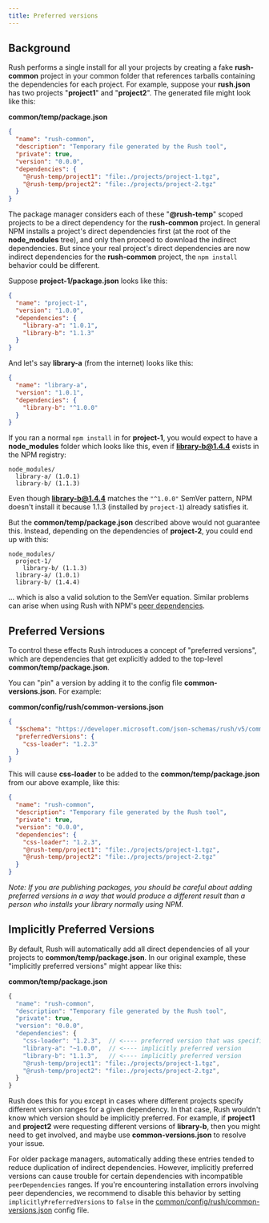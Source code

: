 ```yaml
---
title: Preferred versions
---
```


## Background

Rush performs a single install for all your projects by creating a fake **rush-common** project in your common folder that references tarballs containing the dependencies for each project. For example, suppose your **rush.json** has two projects "**project1**" and "**project2**". The generated file might look like this:

**common/temp/package.json**

```json
{
  "name": "rush-common",
  "description": "Temporary file generated by the Rush tool",
  "private": true,
  "version": "0.0.0",
  "dependencies": {
    "@rush-temp/project1": "file:./projects/project-1.tgz",
    "@rush-temp/project2": "file:./projects/project-2.tgz"
  }
}
```

The package manager considers each of these "**@rush-temp**" scoped projects to be a direct dependency for the **rush-common** project. In general NPM installs a project's direct dependencies first (at the root of the **node_modules** tree), and only then proceed to download the indirect dependencies. But since your real project's direct dependencies are now indirect dependencies for the **rush-common** project, the `npm install` behavior could be different.

Suppose **project-1/package.json** looks like this:

```json
{
  "name": "project-1",
  "version": "1.0.0",
  "dependencies": {
    "library-a": "1.0.1",
    "library-b": "1.1.3"
  }
}
```

And let's say **library-a** (from the internet) looks like this:

```json
{
  "name": "library-a",
  "version": "1.0.1",
  "dependencies": {
    "library-b": "^1.0.0"
  }
}
```

If you ran a normal `npm install` in for **project-1**, you would expect to have a **node_modules** folder which looks like this, even if **library-b@1.4.4** exists in the NPM registry:

```
node_modules/
  library-a/ (1.0.1)
  library-b/ (1.1.3)
```

Even though **library-b@1.4.4** matches the `"^1.0.0"` SemVer pattern, NPM doesn't install it because 1.1.3 (installed by `project-1`) already satisfies it.

But the **common/temp/package.json** described above would not guarantee this. Instead, depending on the dependencies of **project-2**, you could end up with this:

```
node_modules/
  project-1/
    library-b/ (1.1.3)
  library-a/ (1.0.1)
  library-b/ (1.4.4)
```

... which is also a valid solution to the SemVer equation. Similar problems can arise when using Rush with NPM's [peer dependencies](https://nodejs.org/en/blog/npm/peer-dependencies/).

## Preferred Versions

To control these effects Rush introduces a concept of "preferred versions", which are dependencies that get explicitly added to the top-level **common/temp/package.json**.

You can "pin" a version by adding it to the config file **common-versions.json**. For example:

**common/config/rush/common-versions.json**

```json
{
  "$schema": "https://developer.microsoft.com/json-schemas/rush/v5/common-versions.schema.json",
  "preferredVersions": {
    "css-loader": "1.2.3"
  }
}
```

This will cause **css-loader** to be added to the **common/temp/package.json** from our above example, like this:

```json
{
  "name": "rush-common",
  "description": "Temporary file generated by the Rush tool",
  "private": true,
  "version": "0.0.0",
  "dependencies": {
    "css-loader": "1.2.3",
    "@rush-temp/project1": "file:./projects/project-1.tgz",
    "@rush-temp/project2": "file:./projects/project-2.tgz"
  }
}
```

_Note: If you are publishing packages, you should be careful about adding preferred versions in a way that would produce a different result than a person who installs your library normally using NPM._

## Implicitly Preferred Versions

By default, Rush will automatically add all direct dependencies of all your projects to **common/temp/package.json**.
In our original example, these "implicitly preferred versions" might appear like this:

**common/temp/package.json**

```js
{
  "name": "rush-common",
  "description": "Temporary file generated by the Rush tool",
  "private": true,
  "version": "0.0.0",
  "dependencies": {
    "css-loader": "1.2.3",  // <---- preferred version that was specified above
    "library-a": "~1.0.0",  // <---- implicitly preferred version
    "library-b": "1.1.3",   // <---- implicitly preferred version
    "@rush-temp/project1": "file:./projects/project-1.tgz",
    "@rush-temp/project2": "file:./projects/project-2.tgz",
  }
}
```

Rush does this for you except in cases where different projects specify different version ranges for a given dependency.
In that case, Rush wouldn't know which version should be implicitly preferred. For example, if **project1** and
**project2** were requesting different versions of **library-b**, then you might need to get involved, and maybe use **common-versions.json** to resolve your issue.

For older package managers, automatically adding these entries tended to reduce duplication of indirect dependencies.
However, implicitly preferred versions can cause trouble for certain dependencies with incompatible `peerDependencies`
ranges. If you're encountering installation errors involving peer dependencies, we recommend to disable
this behavior by setting `implicitlyPreferredVersions` to `false` in the
[common/config/rush/common-versions.json](../../configs/common-versions_json) config file.
